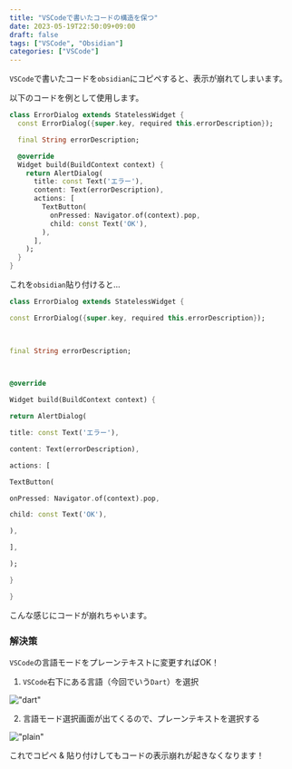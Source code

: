```yaml
---
title: "VSCodeで書いたコードの構造を保つ"
date: 2023-05-19T22:50:09+09:00
draft: false
tags: ["VSCode", "Obsidian"]
categories: ["VSCode"]
---
```


`VSCode`で書いたコードを`obsidian`にコピペすると、表示が崩れてしまいます。

以下のコードを例として使用します。

```dart
class ErrorDialog extends StatelessWidget {
  const ErrorDialog({super.key, required this.errorDescription});

  final String errorDescription;

  @override
  Widget build(BuildContext context) {
    return AlertDialog(
      title: const Text('エラー'),
      content: Text(errorDescription),
      actions: [
        TextButton(
          onPressed: Navigator.of(context).pop,
          child: const Text('OK'),
        ),
      ],
    );
  }
}
```

これを`obsidian`貼り付けると...

```dart
class ErrorDialog extends StatelessWidget {

const ErrorDialog({super.key, required this.errorDescription});

  

final String errorDescription;

  

@override

Widget build(BuildContext context) {

return AlertDialog(

title: const Text('エラー'),

content: Text(errorDescription),

actions: [

TextButton(

onPressed: Navigator.of(context).pop,

child: const Text('OK'),

),

],

);

}

}
```

こんな感じにコードが崩れちゃいます。

### 解決策

`VSCode`の言語モードをプレーンテキストに変更すればOK！

1. `VSCode`右下にある言語（今回でいう`Dart`）を選択

!["dart"](images/language-dart.png)

2. 言語モード選択画面が出てくるので、プレーンテキストを選択する

!["plain"](images/language-plain.png)

これでコピペ & 貼り付けしてもコードの表示崩れが起きなくなります！